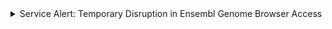 <details><summary>Service Alert: Temporary Disruption in Ensembl Genome Browser Access</summary>

Dear users,

Due to an unexpected power failure in our server room, some of our database servers have been damaged. This incident is causing a delay in restoring access to the Ensembl Genome Browser and its associated tools.

We are actively working to resolve the issue and restore services as quickly as possible. In the meantime, please be assured that our team is diligently restoring from a backup.

We apologize for any inconvenience this may cause and appreciate your patience during this downtime.
</details>
